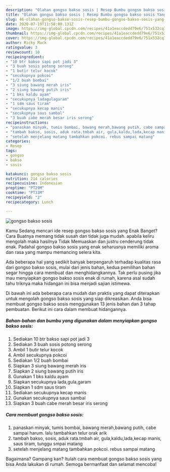 ```yaml
---
description: "Olahan gongso bakso sosis | Resep Bumbu gongso bakso sosis Yang Enak Dan Lezat"
title: "Olahan gongso bakso sosis | Resep Bumbu gongso bakso sosis Yang Enak Dan Lezat"
slug: 46-olahan-gongso-bakso-sosis-resep-bumbu-gongso-bakso-sosis-yang-enak-dan-lezat
date: 2020-07-19T11:58:00.131Z
image: https://img-global.cpcdn.com/recipes/41a1eaccdedd79e6/751x532cq70/gongso-bakso-sosis-foto-resep-utama.jpg
thumbnail: https://img-global.cpcdn.com/recipes/41a1eaccdedd79e6/751x532cq70/gongso-bakso-sosis-foto-resep-utama.jpg
cover: https://img-global.cpcdn.com/recipes/41a1eaccdedd79e6/751x532cq70/gongso-bakso-sosis-foto-resep-utama.jpg
author: Ricky Mack
ratingvalue: 3
reviewcount: 10
recipeingredient:
- "10 btr bakso sapi pot jadi 3"
- "3 buah sosis potong serong"
- "1 butir telur kocok"
- "secukupnya pokcoi"
- "1/2 buah bombai"
- "3 siung bawang merah iris"
- "2 siung bawang putih iris"
- "1 bks kaldu ayam"
- "secukupnya ladagulagaram"
- "1 sdm saus tiram"
- "secukupnya kecap manis"
- "secukupnya saus sambal"
- "3 buah cabe merah besar iris serong"
recipeinstructions:
- "panaskan minyak, tumis bombai, bawang merah,bawang putih, cabe sampai harum. lalu tambahkan telur orak arik"
- "tambah bakso, sosis, aduk rata.tmbah air, gula,kaldu,lada,kecap manis, saus tiram, tunggu smpai matang"
- "setelah menjelang matang tambahkan pokcoi. rebus sampai matang"
categories:
- Resep
tags:
- gongso
- bakso
- sosis

katakunci: gongso bakso sosis 
nutrition: 214 calories
recipecuisine: Indonesian
preptime: "PT29M"
cooktime: "PT33M"
recipeyield: "2"
recipecategory: Lunch

---
```



![gongso bakso sosis](https://img-global.cpcdn.com/recipes/41a1eaccdedd79e6/751x532cq70/gongso-bakso-sosis-foto-resep-utama.jpg)

Kamu Sedang mencari ide resep gongso bakso sosis yang Enak Banget? Cara Buatnya memang tidak susah dan tidak juga mudah. apabila keliru mengolah maka hasilnya Tidak Memuaskan dan justru cenderung tidak enak. Padahal gongso bakso sosis yang enak seharusnya memiliki aroma dan rasa yang mampu memancing selera kita.



Ada beberapa hal yang sedikit banyak berpengaruh terhadap kualitas rasa dari gongso bakso sosis, mulai dari jenis bahan, kedua pemilihan bahan segar hingga cara membuat dan menghidangkannya. Tak perlu pusing jika mau menyiapkan gongso bakso sosis enak di rumah, karena asal sudah tahu triknya maka hidangan ini bisa menjadi sajian istimewa.


Di bawah ini ada beberapa cara mudah dan praktis yang dapat diterapkan untuk mengolah gongso bakso sosis yang siap dikreasikan. Anda bisa membuat gongso bakso sosis menggunakan 13 jenis bahan dan 3 tahap pembuatan. Berikut ini cara dalam membuat hidangannya.

<!--inarticleads1-->

##### Bahan-bahan dan bumbu yang digunakan dalam menyiapkan gongso bakso sosis:

1. Sediakan 10 btr bakso sapi pot jadi 3
1. Sediakan 3 buah sosis potong serong
1. Ambil 1 butir telur kocok
1. Ambil secukupnya pokcoi
1. Sediakan 1/2 buah bombai
1. Siapkan 3 siung bawang merah iris
1. Siapkan 2 siung bawang putih iris
1. Gunakan 1 bks kaldu ayam
1. Siapkan secukupnya lada,gula,garam
1. Siapkan 1 sdm saus tiram
1. Sediakan secukupnya kecap manis
1. Gunakan secukupnya saus sambal
1. Siapkan 3 buah cabe merah besar iris serong




<!--inarticleads2-->

##### Cara membuat gongso bakso sosis:

1. panaskan minyak, tumis bombai, bawang merah,bawang putih, cabe sampai harum. lalu tambahkan telur orak arik
1. tambah bakso, sosis, aduk rata.tmbah air, gula,kaldu,lada,kecap manis, saus tiram, tunggu smpai matang
1. setelah menjelang matang tambahkan pokcoi. rebus sampai matang




Bagaimana? Gampang kan? Itulah cara membuat gongso bakso sosis yang bisa Anda lakukan di rumah. Semoga bermanfaat dan selamat mencoba!
